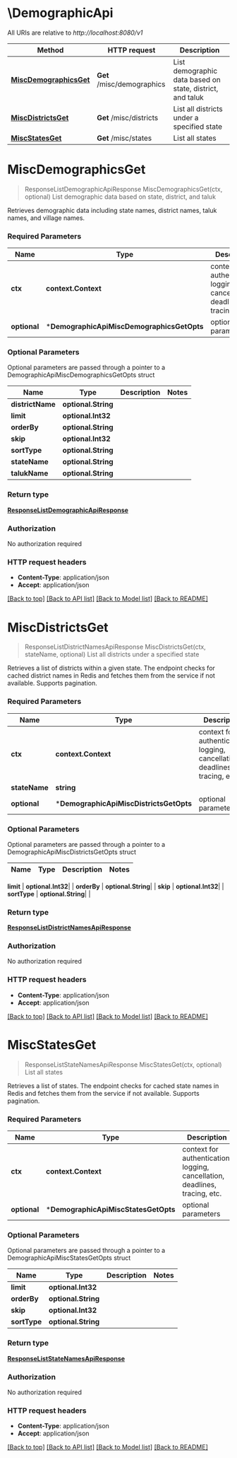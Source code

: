 # \DemographicApi

All URIs are relative to *http://localhost:8080/v1*

Method | HTTP request | Description
------------- | ------------- | -------------
[**MiscDemographicsGet**](DemographicApi.md#MiscDemographicsGet) | **Get** /misc/demographics | List demographic data based on state, district, and taluk
[**MiscDistrictsGet**](DemographicApi.md#MiscDistrictsGet) | **Get** /misc/districts | List all districts under a specified state
[**MiscStatesGet**](DemographicApi.md#MiscStatesGet) | **Get** /misc/states | List all states


# **MiscDemographicsGet**
> ResponseListDemographicApiResponse MiscDemographicsGet(ctx, optional)
List demographic data based on state, district, and taluk

Retrieves demographic data including state names, district names, taluk names, and village names.

### Required Parameters

Name | Type | Description  | Notes
------------- | ------------- | ------------- | -------------
 **ctx** | **context.Context** | context for authentication, logging, cancellation, deadlines, tracing, etc.
 **optional** | ***DemographicApiMiscDemographicsGetOpts** | optional parameters | nil if no parameters

### Optional Parameters
Optional parameters are passed through a pointer to a DemographicApiMiscDemographicsGetOpts struct

Name | Type | Description  | Notes
------------- | ------------- | ------------- | -------------
 **districtName** | **optional.String**|  | 
 **limit** | **optional.Int32**|  | 
 **orderBy** | **optional.String**|  | 
 **skip** | **optional.Int32**|  | 
 **sortType** | **optional.String**|  | 
 **stateName** | **optional.String**|  | 
 **talukName** | **optional.String**|  | 

### Return type

[**ResponseListDemographicApiResponse**](response.ListDemographicAPIResponse.md)

### Authorization

No authorization required

### HTTP request headers

 - **Content-Type**: application/json
 - **Accept**: application/json

[[Back to top]](#) [[Back to API list]](../README.md#documentation-for-api-endpoints) [[Back to Model list]](../README.md#documentation-for-models) [[Back to README]](../README.md)

# **MiscDistrictsGet**
> ResponseListDistrictNamesApiResponse MiscDistrictsGet(ctx, stateName, optional)
List all districts under a specified state

Retrieves a list of districts within a given state. The endpoint checks for cached district names in Redis and fetches them from the service if not available. Supports pagination.

### Required Parameters

Name | Type | Description  | Notes
------------- | ------------- | ------------- | -------------
 **ctx** | **context.Context** | context for authentication, logging, cancellation, deadlines, tracing, etc.
  **stateName** | **string**|  | 
 **optional** | ***DemographicApiMiscDistrictsGetOpts** | optional parameters | nil if no parameters

### Optional Parameters
Optional parameters are passed through a pointer to a DemographicApiMiscDistrictsGetOpts struct

Name | Type | Description  | Notes
------------- | ------------- | ------------- | -------------

 **limit** | **optional.Int32**|  | 
 **orderBy** | **optional.String**|  | 
 **skip** | **optional.Int32**|  | 
 **sortType** | **optional.String**|  | 

### Return type

[**ResponseListDistrictNamesApiResponse**](response.ListDistrictNamesAPIResponse.md)

### Authorization

No authorization required

### HTTP request headers

 - **Content-Type**: application/json
 - **Accept**: application/json

[[Back to top]](#) [[Back to API list]](../README.md#documentation-for-api-endpoints) [[Back to Model list]](../README.md#documentation-for-models) [[Back to README]](../README.md)

# **MiscStatesGet**
> ResponseListStateNamesApiResponse MiscStatesGet(ctx, optional)
List all states

Retrieves a list of states. The endpoint checks for cached state names in Redis and fetches them from the service if not available. Supports pagination.

### Required Parameters

Name | Type | Description  | Notes
------------- | ------------- | ------------- | -------------
 **ctx** | **context.Context** | context for authentication, logging, cancellation, deadlines, tracing, etc.
 **optional** | ***DemographicApiMiscStatesGetOpts** | optional parameters | nil if no parameters

### Optional Parameters
Optional parameters are passed through a pointer to a DemographicApiMiscStatesGetOpts struct

Name | Type | Description  | Notes
------------- | ------------- | ------------- | -------------
 **limit** | **optional.Int32**|  | 
 **orderBy** | **optional.String**|  | 
 **skip** | **optional.Int32**|  | 
 **sortType** | **optional.String**|  | 

### Return type

[**ResponseListStateNamesApiResponse**](response.ListStateNamesAPIResponse.md)

### Authorization

No authorization required

### HTTP request headers

 - **Content-Type**: application/json
 - **Accept**: application/json

[[Back to top]](#) [[Back to API list]](../README.md#documentation-for-api-endpoints) [[Back to Model list]](../README.md#documentation-for-models) [[Back to README]](../README.md)

